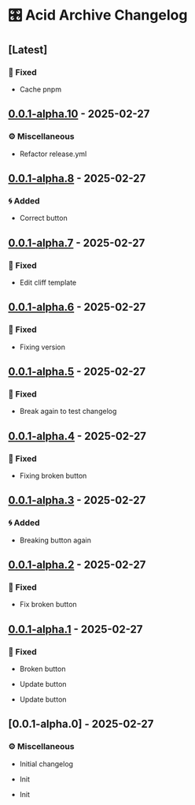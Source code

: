 # 🎛️ Acid Archive Changelog
## [Latest]

### 🔧 Fixed

- Cache pnpm


## [0.0.1-alpha.10] - 2025-02-27

### ⚙️ Miscellaneous

- Refactor release.yml


## [0.0.1-alpha.8] - 2025-02-27

### 🌀 Added

- Correct button


## [0.0.1-alpha.7] - 2025-02-27

### 🔧 Fixed

- Edit cliff template


## [0.0.1-alpha.6] - 2025-02-27

### 🔧 Fixed

- Fixing version


## [0.0.1-alpha.5] - 2025-02-27

### 🔧 Fixed

- Break again to test changelog


## [0.0.1-alpha.4] - 2025-02-27

### 🔧 Fixed

- Fixing broken button


## [0.0.1-alpha.3] - 2025-02-27

### 🌀 Added

- Breaking button again


## [0.0.1-alpha.2] - 2025-02-27

### 🔧 Fixed

- Fix broken button


## [0.0.1-alpha.1] - 2025-02-27

### 🔧 Fixed

- Broken button

- Update button

- Update button


## [0.0.1-alpha.0] - 2025-02-27

### ⚙️ Miscellaneous

- Initial changelog

- Init

- Init


[unreleased]: https://github.com/acidarchive/website/compare/v0.0.1-alpha.10..HEAD
[0.0.1-alpha.10]: https://github.com/acidarchive/website/compare/v0.0.1-alpha.9..v0.0.1-alpha.10
[0.0.1-alpha.8]: https://github.com/acidarchive/website/compare/v0.0.1-alpha.7..v0.0.1-alpha.8
[0.0.1-alpha.7]: https://github.com/acidarchive/website/compare/v0.0.1-alpha.6..v0.0.1-alpha.7
[0.0.1-alpha.6]: https://github.com/acidarchive/website/compare/v0.0.1-alpha.5..v0.0.1-alpha.6
[0.0.1-alpha.5]: https://github.com/acidarchive/website/compare/v0.0.1-alpha.4..v0.0.1-alpha.5
[0.0.1-alpha.4]: https://github.com/acidarchive/website/compare/v0.0.1-alpha.3..v0.0.1-alpha.4
[0.0.1-alpha.3]: https://github.com/acidarchive/website/compare/v0.0.1-alpha.2..v0.0.1-alpha.3
[0.0.1-alpha.2]: https://github.com/acidarchive/website/compare/v0.0.1-alpha.1..v0.0.1-alpha.2
[0.0.1-alpha.1]: https://github.com/acidarchive/website/compare/v0.0.1-alpha.0..v0.0.1-alpha.1

<!-- generated by git-cliff -->
